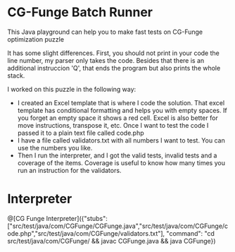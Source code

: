 # CG-Funge Batch Runner

This Java playground can help you to make fast tests on CG-Funge optimization puzzle [](https://www.codingame.com/ide/puzzle/cgfunge-prime) 

It has some slight differences. First, you should not print in your code the line number, my parser only takes the code. Besides that there is an additional instruccion 'Q', that ends the program but also prints the whole stack.

I worked on this puzzle in the following way:

* I created an Excel template that is where I code the solution. That excel template has conditional formatting and helps you with empty spaces. If you forget an empty space it shows a red cell. Excel is also better for move instructions, transpose it, etc. Once I want to test the code I passed it to a plain text file called code.php
* I have a file called validators.txt with all numbers I want to test. You can use the numbers you like.
* Then I run the interpreter, and I got the valid tests, invalid tests and a coverage of the items. Coverage is useful to know how many times you run an instruction for the validators.

# Interpreter

@[CG Funge Interpreter]({"stubs": ["src/test/java/com/CGFunge/CGFunge.java","src/test/java/com/CGFunge/code.php","src/test/java/com/CGFunge/validators.txt"], "command": "cd src/test/java/com/CGFunge/ && javac CGFunge.java && java CGFunge})



